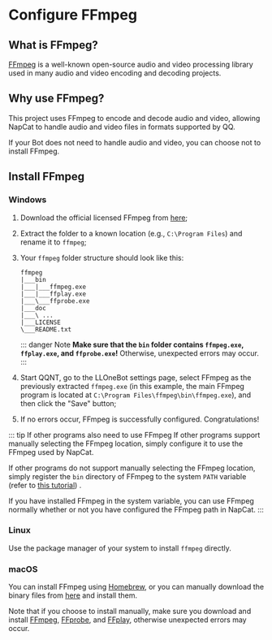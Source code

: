 # Configure FFmpeg

## What is FFmpeg?

[FFmpeg](https://ffmpeg.org/) is a well-known open-source audio and video processing library used in many audio and video encoding and decoding projects.

## Why use FFmpeg?

This project uses FFmpeg to encode and decode audio and video, allowing NapCat to handle audio and video files in formats supported by QQ.

If your Bot does not need to handle audio and video, you can choose not to install FFmpeg.

## Install FFmpeg

### Windows

1. Download the official licensed FFmpeg from [here](https://www.gyan.dev/ffmpeg/builds/packages/ffmpeg-2024-02-15-git-a2cfd6062c-full_build.7z);
2. Extract the folder to a known location (e.g., `C:\Program Files`) and rename it to `ffmpeg`;
3. Your `ffmpeg` folder structure should look like this:

    ``` text
    ffmpeg
    |___bin
    |___|___ffmpeg.exe
    |___|___ffplay.exe
    |___\___ffprobe.exe
    |___doc
    |___\ ...
    |___LICENSE
    \___README.txt
    ```

    ::: danger Note
    **Make sure that the `bin` folder contains `ffmpeg.exe`, `ffplay.exe`, and `ffprobe.exe`!** Otherwise, unexpected errors may occur.
    :::
4. Start QQNT, go to the LLOneBot settings page, select FFmpeg as the previously extracted `ffmpeg.exe` (in this example, the main FFmpeg program is located at `C:\Program Files\ffmpeg\bin\ffmpeg.exe`), and then click the "Save" button;
5. If no errors occur, FFmpeg is successfully configured. Congratulations!

::: tip If other programs also need to use FFmpeg
If other programs support manually selecting the FFmpeg location, simply configure it to use the FFmpeg used by NapCat.

If other programs do not support manually selecting the FFmpeg location, simply register the `bin` directory of FFmpeg to the system `PATH` variable (refer to [this tutorial](https://zhuanlan.zhihu.com/p/595750538#:~:text=Step%203%3A%20%E7%8E%AF%E5%A2%83%E5%8F%98%E9%87%8F%20Path%20%E7%9A%84%E6%B7%BB%E5%8A%A0)) .

If you have installed FFmpeg in the system variable, you can use FFmpeg normally whether or not you have configured the FFmpeg path in NapCat.
:::

### Linux

Use the package manager of your system to install `ffmpeg` directly.

### macOS

You can install FFmpeg using [Homebrew](https://brew.sh/), or you can manually download the binary files from [here](https://evermeet.cx/ffmpeg/) and install them.

Note that if you choose to install manually, make sure you download and install [FFmpeg](https://evermeet.cx/ffmpeg/#:~:text=static%20%2D%2Ddisable%2Dffplay-,FFmpeg,-ffmpeg%2D114296%2Dg5ff0eb34d2), [FFprobe](https://evermeet.cx/ffmpeg/#:~:text=external%20ffmpeg%20libraries-,FFprobe,-ffprobe%2D114296%2Dg5ff0eb34d2), and [FFplay](https://evermeet.cx/ffmpeg/#:~:text=external%20ffprobe%20libraries-,FFplay,-ffplay%2D113169%2Dge1c1dc8347), otherwise unexpected errors may occur.
